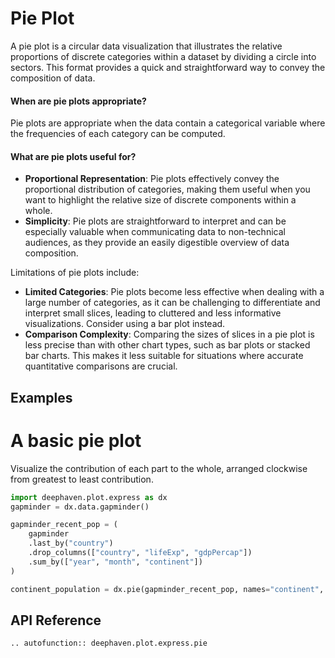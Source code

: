 # Pie Plot

A pie plot is a circular data visualization that illustrates the relative proportions of discrete categories within a dataset by dividing a circle into sectors. This format provides a quick and straightforward way to convey the composition of data.

#### When are pie plots appropriate?

Pie plots are appropriate when the data contain a categorical variable where the frequencies of each category can be computed.

#### What are pie plots useful for?

- **Proportional Representation**: Pie plots effectively convey the proportional distribution of categories, making them useful when you want to highlight the relative size of discrete components within a whole.
- **Simplicity**: Pie plots are straightforward to interpret and can be especially valuable when communicating data to non-technical audiences, as they provide an easily digestible overview of data composition.

Limitations of pie plots include:

- **Limited Categories**: Pie plots become less effective when dealing with a large number of categories, as it can be challenging to differentiate and interpret small slices, leading to cluttered and less informative visualizations. Consider using a bar plot instead.
- **Comparison Complexity**: Comparing the sizes of slices in a pie plot is less precise than with other chart types, such as bar plots or stacked bar charts. This makes it less suitable for situations where accurate quantitative comparisons are crucial.

## Examples

# A basic pie plot

Visualize the contribution of each part to the whole, arranged clockwise from greatest to least contribution.

```python order=continent_population,gapminder_recent_pop,gapminder
import deephaven.plot.express as dx
gapminder = dx.data.gapminder()

gapminder_recent_pop = (
    gapminder
    .last_by("country")
    .drop_columns(["country", "lifeExp", "gdpPercap"])
    .sum_by(["year", "month", "continent"])
)

continent_population = dx.pie(gapminder_recent_pop, names="continent", values="pop")
```

## API Reference
```{eval-rst}
.. autofunction:: deephaven.plot.express.pie
```